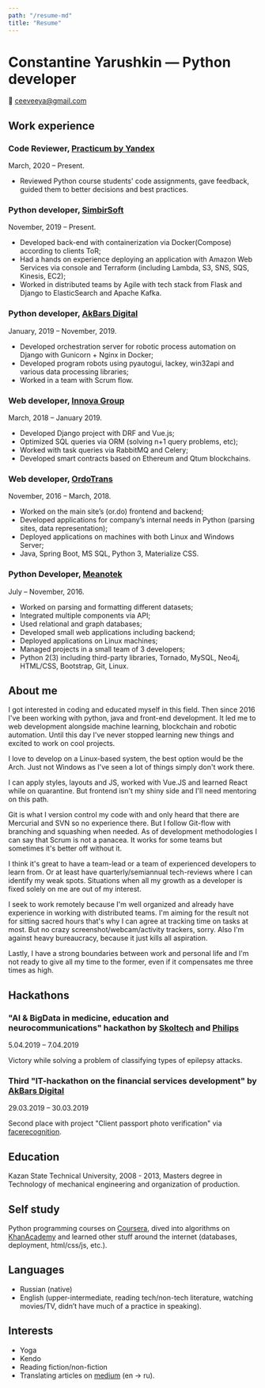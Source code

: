 ```yaml
---
path: "/resume-md"
title: "Resume"
---
```


# Constantine Yarushkin &mdash; Python developer

:e-mail: [ceeveeya@gmail.com](mailto:ceeveeya@gmail.com)

## Work experience

### Code Reviewer, [Practicum by Yandex](https://praktikum.yandex.ru)

March, 2020 &ndash; Present.

- Reviewed Python course students' code assignments, gave feedback, guided them to better decisions and best practices.

### Python developer, [SimbirSoft](https://www.simbirsoft.com)

November, 2019 &ndash; Present.

- Developed back-end with containerization via Docker(Compose) according to clients ToR;
- Had a hands on experience deploying an application with Amazon Web Services via console and Terraform (including Lambda, S3, SNS, SQS, Kinesis, EC2);
- Worked in distributed teams by Agile with tech stack from Flask and Django to ElasticSearch and Apache Kafka.

### Python developer, [AkBars Digital](https://akbars.digital)

January, 2019 &ndash; November, 2019.

- Developed orchestration server for robotic process automation on Django with Gunicorn + Nginx in Docker;
- Developed program robots using pyautogui, lackey, win32api and various data processing libraries;
- Worked in a team with Scrum flow.

### Web developer, [Innova Group](http://innovacompanies.com)

March, 2018 &ndash; January 2019.

- Developed Django project with DRF and Vue.js;
- Optimized SQL queries via ORM (solving n+1 query problems, etc);
- Worked with task queries via RabbitMQ and Celery;
- Developed smart contracts based on Ethereum and Qtum blockchains.

### Web developer, [OrdoTrans](http://or.do)

November, 2016 &ndash; March, 2018.

- Worked on the main site’s (or.do) frontend and backend;
- Developed applications for company’s internal needs in Python (parsing sites, data representation);
- Deployed applications on machines with both Linux and Windows Server;
- Java, Spring Boot, MS SQL, Python 3, Materialize CSS.

### Python Developer, [Meanotek](http://meanotek.io)

July &ndash; November, 2016.

- Worked on parsing and formatting different datasets;
- Integrated multiple components via API;
- Used relational and graph databases;
- Developed small web applications including backend;
- Deployed applications on Linux machines;
- Managed projects in a small team of 3 developers;
- Python 2(3) including third-party libraries, Tornado, MySQL, Neo4j, HTML/CSS, Bootstrap, Git, Linux.

## About me

I got interested in coding and educated myself in this field. Then since 2016 I've been working with python, java and front-end development. It led me to web development alongside machine learning, blockchain and robotic automation. Until this day I've never stopped learning new things and excited to work on cool projects.

I love to develop on a Linux-based system, the best option would be the Arch. Just not Windows as I've seen a lot of things simply don't work there.

I can apply styles, layouts and JS, worked with Vue.JS and learned React while on quarantine. But frontend isn't my shiny side and I'll need mentoring on this path.

Git is what I version control my code with and only heard that there are Mercurial and SVN so no experience there. But I follow Git-flow with branching and squashing when needed. As of development methodologies I can say that Scrum is not a panacea. It works for some teams but sometimes it's better off without it.

I think it's great to have a team-lead or a team of experienced developers to learn from. Or at least have quarterly/semiannual tech-reviews where I can identify my weak spots. Situations when all my growth as a developer is fixed solely on me are out of my interest.

I seek to work remotely because I'm well organized and already have experience in working with distributed teams. I'm aiming for the result not for sitting sacred hours that's why I can agree at tracking time on tasks at most. But no crazy screenshot/webcam/activity trackers, sorry. Also I'm against heavy bureaucracy, because it just kills all aspiration.

Lastly, I have a strong boundaries between work and personal life and I'm not ready to give all my time to the former, even if it compensates me three times as high.

## Hackathons

### "AI & BigData in medicine, education and neurocommunications" hackathon by [Skoltech](https://www.skoltech.ru/en) and [Philips](https://www.philips.com/global)

5.04.2019 &ndash; 7.04.2019

Victory while solving a problem of classifying types of epilepsy attacks.

### Third "IT-hackathon on the financial services development" by [AkBars Digital](https://akbars.digital)

29.03.2019 &ndash; 30.03.2019

Second place with project "Client passport photo verification" via [facerecognition](https://github.com/ageitgey/face_recognition).

## Education

Kazan State Technical University, 2008 - 2013, Masters degree in Technology of mechanical engineering and organization of production.

## Self study

Python programming courses on [Coursera](https://coursera.org), dived into algorithms on [KhanAcademy](https://www.khanacademy.org) and learned other stuff around the internet (databases, deployment, html/css/js, etc.).

## Languages

- Russian (native)
- English (upper-intermediate, reading tech/non-tech literature, watching movies/TV, didn’t have much of a practice in speaking).

## Interests

- Yoga
- Kendo
- Reading fiction/non-fiction
- Translating articles on [medium](https://medium.com/@c.v.ya) (en -> ru).
